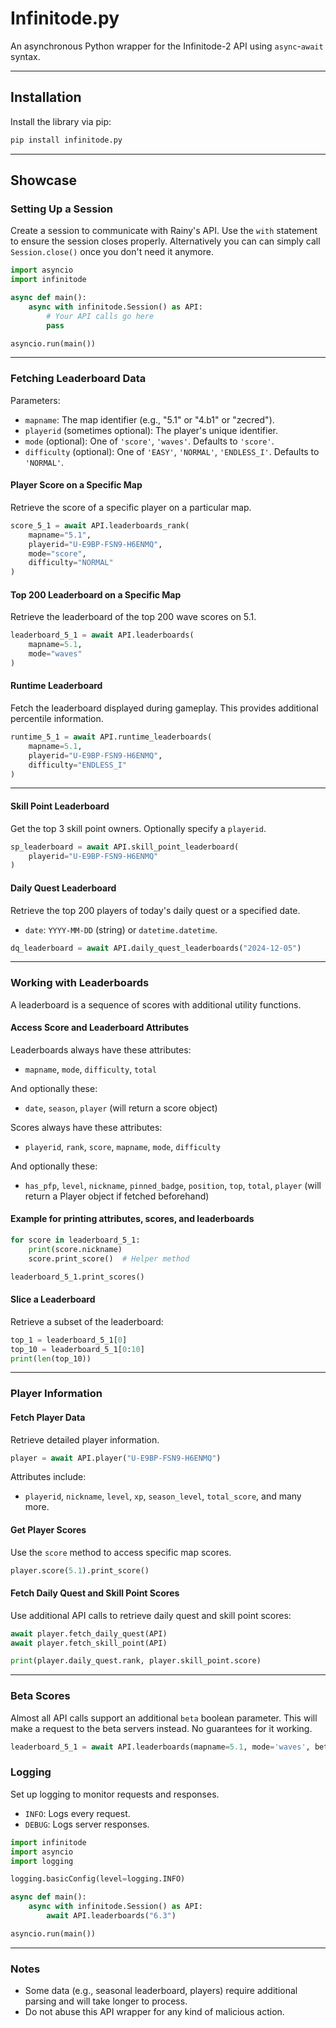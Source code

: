 # Infinitode.py

An asynchronous Python wrapper for the Infinitode-2 API using `async`-`await` syntax.

---

## Installation

Install the library via pip:

```bash
pip install infinitode.py
```

---

## Showcase

### Setting Up a Session

Create a session to communicate with Rainy's API. Use the `with` statement to ensure the session closes properly.
Alternatively you can can simply call `Session.close()` once you don't need it anymore.

```python
import asyncio
import infinitode

async def main():
    async with infinitode.Session() as API:
        # Your API calls go here
        pass

asyncio.run(main())
```

---

### Fetching Leaderboard Data

Parameters:
- `mapname`: The map identifier (e.g., "5.1" or "4.b1" or "zecred").
- `playerid` (sometimes optional): The player's unique identifier.
- `mode` (optional): One of `'score'`, `'waves'`. Defaults to `'score'`.
- `difficulty` (optional): One of `'EASY'`, `'NORMAL'`, `'ENDLESS_I'`. Defaults to `'NORMAL'`.

#### Player Score on a Specific Map

Retrieve the score of a specific player on a particular map.

```python
score_5_1 = await API.leaderboards_rank(
    mapname="5.1",
    playerid="U-E9BP-FSN9-H6ENMQ",
    mode="score",
    difficulty="NORMAL"
)
```

#### Top 200 Leaderboard on a Specific Map

Retrieve the leaderboard of the top 200 wave scores on 5.1.

```python
leaderboard_5_1 = await API.leaderboards(
    mapname=5.1,
    mode="waves"
)
```

#### Runtime Leaderboard

Fetch the leaderboard displayed during gameplay. This provides additional percentile information.

```python
runtime_5_1 = await API.runtime_leaderboards(
    mapname=5.1,
    playerid="U-E9BP-FSN9-H6ENMQ",
    difficulty="ENDLESS_I"
)
```

---

#### Skill Point Leaderboard

Get the top 3 skill point owners. Optionally specify a `playerid`.

```python
sp_leaderboard = await API.skill_point_leaderboard(
    playerid="U-E9BP-FSN9-H6ENMQ"
)
```


#### Daily Quest Leaderboard

Retrieve the top 200 players of today's daily quest or a specified date.

- `date`: `YYYY-MM-DD` (string) or `datetime.datetime`.

```python
dq_leaderboard = await API.daily_quest_leaderboards("2024-12-05")
```

---

### Working with Leaderboards

A leaderboard is a sequence of scores with additional utility functions.

#### Access Score and Leaderboard Attributes

Leaderboards always have these attributes:
- `mapname`, `mode`, `difficulty`, `total`

And optionally these:
- `date`, `season`, `player` (will return a score object)

Scores always have these attributes:
- `playerid`, `rank`, `score`, `mapname`, `mode`, `difficulty` 

And optionally these:
- `has_pfp`, `level`, `nickname`, `pinned_badge`, `position`, `top`, `total`, `player` (will return a Player object if fetched beforehand)

#### Example for printing attributes, scores, and leaderboards

```python
for score in leaderboard_5_1:
    print(score.nickname)
    score.print_score()  # Helper method

leaderboard_5_1.print_scores()
```

#### Slice a Leaderboard

Retrieve a subset of the leaderboard:

```python
top_1 = leaderboard_5_1[0]
top_10 = leaderboard_5_1[0:10]
print(len(top_10))
```

---

### Player Information

#### Fetch Player Data

Retrieve detailed player information.

```python
player = await API.player("U-E9BP-FSN9-H6ENMQ")
```

Attributes include:
- `playerid`, `nickname`, `level`, `xp`, `season_level`, `total_score`, and many more.

#### Get Player Scores

Use the `score` method to access specific map scores.

```python
player.score(5.1).print_score()
```

#### Fetch Daily Quest and Skill Point Scores

Use additional API calls to retrieve daily quest and skill point scores:

```python
await player.fetch_daily_quest(API)
await player.fetch_skill_point(API)

print(player.daily_quest.rank, player.skill_point.score)
```

---

### Beta Scores

Almost all API calls support an additional `beta` boolean parameter. This will make a request to the beta servers instead. No guarantees for it working.

```python
leaderboard_5_1 = await API.leaderboards(mapname=5.1, mode='waves', beta=True)
```


### Logging

Set up logging to monitor requests and responses. 

- `INFO`: Logs every request.
- `DEBUG`: Logs server responses.

```python
import infinitode
import asyncio
import logging

logging.basicConfig(level=logging.INFO)

async def main():
    async with infinitode.Session() as API:
        await API.leaderboards("6.3")

asyncio.run(main())
```

---

### Notes

- Some data (e.g., seasonal leaderboard, players) require additional parsing and will take longer to process.
- Do not abuse this API wrapper for any kind of malicious action.
